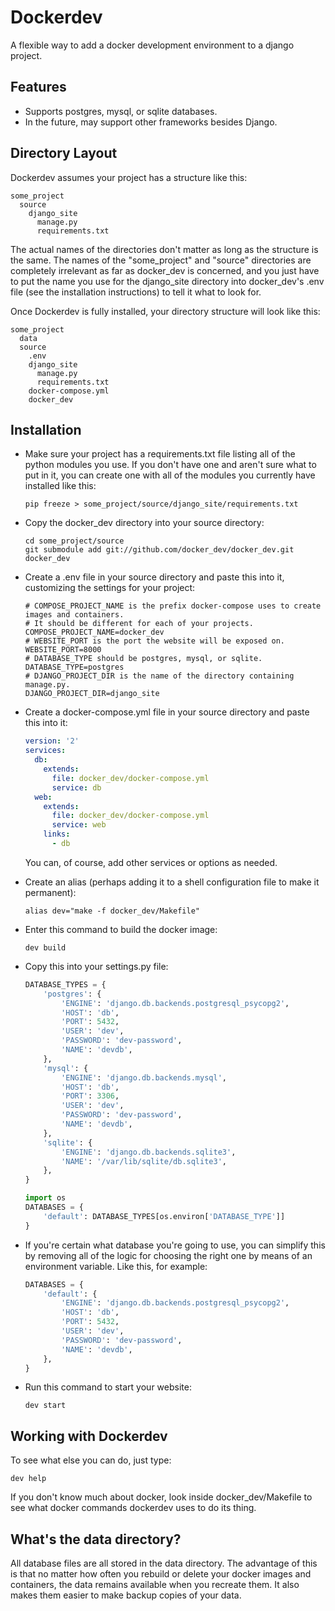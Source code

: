 # Dockerdev
A flexible way to add a docker development environment to a django project.

## Features
* Supports postgres, mysql, or sqlite databases.
* In the future, may support other frameworks besides Django.

## Directory Layout

Dockerdev assumes your project has a structure like this:

    some_project
      source
        django_site
          manage.py
          requirements.txt
    
The actual names of the directories don't matter as long as the structure is the same.
The names of the "some_project" and "source" directories are completely irrelevant
as far as docker_dev is concerned, and you just have to put the name you use for the
django_site directory into docker_dev's .env file (see the installation 
instructions) to tell it what to look for.

Once Dockerdev is fully installed, your directory structure will look like this:

    some_project
      data
      source
        .env
        django_site
          manage.py
          requirements.txt
        docker-compose.yml
        docker_dev

## Installation

* Make sure your project has a requirements.txt file listing all of the python
modules you use. If you don't have one and aren't sure what to put in it,
you can create one with all of the modules you currently have installed like this:

  ```Shell
  pip freeze > some_project/source/django_site/requirements.txt
  ```

* Copy the docker_dev directory into your source directory:

  ```Shell
  cd some_project/source
  git submodule add git://github.com/docker_dev/docker_dev.git docker_dev
  ```

* Create a .env file in your source directory and paste this into it, customizing the settings for your project:

  ```Shell
  # COMPOSE_PROJECT_NAME is the prefix docker-compose uses to create images and containers. 
  # It should be different for each of your projects.
  COMPOSE_PROJECT_NAME=docker_dev
  # WEBSITE_PORT is the port the website will be exposed on.
  WEBSITE_PORT=8000
  # DATABASE_TYPE should be postgres, mysql, or sqlite.
  DATABASE_TYPE=postgres
  # DJANGO_PROJECT_DIR is the name of the directory containing manage.py.
  DJANGO_PROJECT_DIR=django_site
  ```

* Create a docker-compose.yml file in your source directory and paste this into it:

  ```YAML
  version: '2'
  services:
    db:
      extends:
        file: docker_dev/docker-compose.yml
        service: db
    web:
      extends:
        file: docker_dev/docker-compose.yml
        service: web
      links:
        - db
    ```
          
  You can, of course, add other services or options as needed.

* Create an alias (perhaps adding it to a shell configuration file to make it permanent):

  ```Shell
  alias dev="make -f docker_dev/Makefile"
  ```
    
* Enter this command to build the docker image:

    ```Shell
    dev build
    ```
    
* Copy this into your settings.py file:

  ```python
  DATABASE_TYPES = {
      'postgres': {
          'ENGINE': 'django.db.backends.postgresql_psycopg2',
          'HOST': 'db',
          'PORT': 5432,
          'USER': 'dev',
          'PASSWORD': 'dev-password',
          'NAME': 'devdb',
      },
      'mysql': {
          'ENGINE': 'django.db.backends.mysql',
          'HOST': 'db',
          'PORT': 3306,
          'USER': 'dev',
          'PASSWORD': 'dev-password',
          'NAME': 'devdb',
      },
      'sqlite': {
          'ENGINE': 'django.db.backends.sqlite3',
          'NAME': '/var/lib/sqlite/db.sqlite3',
      },
  }

  import os
  DATABASES = {
      'default': DATABASE_TYPES[os.environ['DATABASE_TYPE']]
  }
  ```
    
* If you're certain what database you're going to use, you can simplify this by 
removing all of the logic for choosing the right one by means of an environment 
variable. Like this, for example:

  ```python
  DATABASES = {
      'default': {
          'ENGINE': 'django.db.backends.postgresql_psycopg2',
          'HOST': 'db',
          'PORT': 5432,
          'USER': 'dev',
          'PASSWORD': 'dev-password',
          'NAME': 'devdb',
      },
  }
  ```
    
* Run this command to start your website:

  ```Shell
  dev start
  ```    

## Working with Dockerdev

To see what else you can do, just type:

  ```Shell
  dev help
  ```

If you don't know much about docker, look inside docker_dev/Makefile
to see what docker commands dockerdev uses to do its thing.

## What's the data directory?

All database files are all stored in the data directory. The advantage of this
is that no matter how often you rebuild or delete your docker images and containers,
the data remains available when you recreate them.
It also makes them easier to make backup copies of your data.
